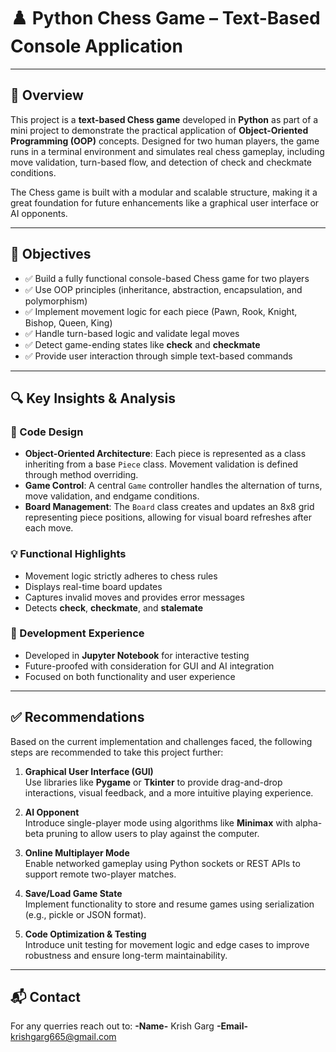 # ♟️ Python Chess Game – Text-Based Console Application

---

## 📌 Overview

This project is a **text-based Chess game** developed in **Python** as part of a mini project to demonstrate the practical application of **Object-Oriented Programming (OOP)** concepts. Designed for two human players, the game runs in a terminal environment and simulates real chess gameplay, including move validation, turn-based flow, and detection of check and checkmate conditions.

The Chess game is built with a modular and scalable structure, making it a great foundation for future enhancements like a graphical user interface or AI opponents.

---

## 🎯 Objectives

- ✅ Build a fully functional console-based Chess game for two players
- ✅ Use OOP principles (inheritance, abstraction, encapsulation, and polymorphism)
- ✅ Implement movement logic for each piece (Pawn, Rook, Knight, Bishop, Queen, King)
- ✅ Handle turn-based logic and validate legal moves
- ✅ Detect game-ending states like **check** and **checkmate**
- ✅ Provide user interaction through simple text-based commands

---

## 🔍 Key Insights & Analysis

### 🧱 Code Design
- **Object-Oriented Architecture**: Each piece is represented as a class inheriting from a base `Piece` class. Movement validation is defined through method overriding.
- **Game Control**: A central `Game` controller handles the alternation of turns, move validation, and endgame conditions.
- **Board Management**: The `Board` class creates and updates an 8x8 grid representing piece positions, allowing for visual board refreshes after each move.

### 💡 Functional Highlights
- Movement logic strictly adheres to chess rules
- Displays real-time board updates
- Captures invalid moves and provides error messages
- Detects **check**, **checkmate**, and **stalemate**

### 🧪 Development Experience
- Developed in **Jupyter Notebook** for interactive testing
- Future-proofed with consideration for GUI and AI integration
- Focused on both functionality and user experience

---

## ✅ Recommendations

Based on the current implementation and challenges faced, the following steps are recommended to take this project further:

1. **Graphical User Interface (GUI)**  
   Use libraries like **Pygame** or **Tkinter** to provide drag-and-drop interactions, visual feedback, and a more intuitive playing experience.

2. **AI Opponent**  
   Introduce single-player mode using algorithms like **Minimax** with alpha-beta pruning to allow users to play against the computer.

3. **Online Multiplayer Mode**  
   Enable networked gameplay using Python sockets or REST APIs to support remote two-player matches.

4. **Save/Load Game State**  
   Implement functionality to store and resume games using serialization (e.g., pickle or JSON format).

5. **Code Optimization & Testing**  
   Introduce unit testing for movement logic and edge cases to improve robustness and ensure long-term maintainability.

---

## 📬 Contact

For any querries reach out to:
**-Name-** Krish Garg
**-Email-** krishgarg665@gmail.com
